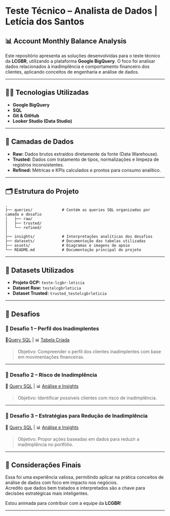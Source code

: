 # Teste Técnico – Analista de Dados | Letícia dos Santos

## 📊 Account Monthly Balance Analysis

Este repositório apresenta as soluções desenvolvidas para o teste técnico da **LCGBR**, utilizando a plataforma **Google BigQuery**. O foco foi analisar dados relacionados à inadimplência e comportamento financeiro dos clientes, aplicando conceitos de engenharia e análise de dados.

---

## 👩‍💻 Tecnologias Utilizadas

- **Google BigQuery**
- **SQL**
- **Git & GitHub**
- **Looker Studio (Data Studio)**

---

## 🔄 Camadas de Dados

- **Raw:** Dados brutos extraídos diretamente da fonte (Data Warehouse).
- **Trusted:** Dados com tratamento de tipos, normalizações e limpeza de registros inconsistentes.
- **Refined:** Métricas e KPIs calculados e prontos para consumo analítico.

---

## 🗂️ Estrutura do Projeto

```plaintext
.
├── queries/             # Contém as queries SQL organizadas por camada e desafio
│   ├── raw/
│   ├── trusted/
│   └── refined/
│
├── insights/            # Interpretações analíticas dos desafios
├── datasets/            # Documentação das tabelas utilizadas
├── assets/              # Diagramas e imagens de apoio
└── README.md            # Documentação principal do projeto
````
---

## 📂 Datasets Utilizados

- **Projeto GCP:** `teste-lcgbr-leticia`
- **Dataset Raw:** `testelcgbrleticia`
- **Dataset Trusted:** `trusted_testelcgbrleticia`

---

## 🧩 Desafios

### 🔹 Desafio 1 – Perfil dos Inadimplentes 
📄[Query SQL]([queries/desafio_3.sql](https://github.com/leticiaholsback/teste-lcgbr-leticia-/blob/main/refined_query_desafio)) | 📊 [Tabela Criada]((https://github.com/leticiaholsback/teste-lcgbr-leticia-/blob/main/bq-results-20250406-150135-1743951771621.csv))


> Objetivo: Compreender o perfil dos clientes inadimplentes com base em movimentações financeiras.

---

### 🔹 Desafio 2 – Risco de Inadimplência  
📄 [Query SQL](queries/desafio_2.sql) | 📊 [Análise e Insights](insights/desafio_2.md)

> Objetivo: Identificar possíveis clientes com risco de inadimplência.

---

### 🔹 Desafio 3 – Estratégias para Redução de Inadimplência  
📄 [Query SQL](queries/desafio_3.sql) | 📊 [Análise e Insights](insights/desafio_3.md)
> Objetivo: Propor ações baseadas em dados para reduzir a inadimplência no portfólio.

---

## 📌 Considerações Finais

Essa foi uma experiência valiosa, permitindo aplicar na prática conceitos de análise de dados com foco em impacto nos negócios.  
Acredito que dados bem tratados e interpretados são a chave para decisões estratégicas mais inteligentes.

Estou animada para contribuir com a equipe da **LCGBR**!

---


